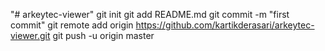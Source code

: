 "# arkeytec-viewer"  git init git add README.md git commit -m "first commit" git remote add origin https://github.com/kartikderasari/arkeytec-viewer.git git push -u origin master
